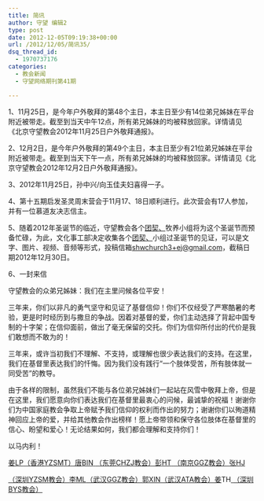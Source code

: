 ```yaml
---
title: 简讯
author: 守望 编辑2
type: post
date: 2012-12-05T09:19:38+00:00
url: /2012/12/05/简讯35/
dsq_thread_id:
  - 1970737176
categories:
  - 教会新闻
  - 守望网络期刊第41期

---
```

1、11月25日，是今年户外敬拜的第48个主日，本主日至少有14位弟兄姊妹在平台附近被带走。截至到当天中午12点，所有弟兄姊妹的均被释放回家。详情请见《北京守望教会2012年11月25日户外敬拜通报》。

<p align="left">
  2、12月2日，是今年户外敬拜的第49个主日，本主日至少有21位弟兄姊妹在平台附近被带走。截至到当天下午一点，所有弟兄姊妹的均被释放回家。详情请见《北京守望教会2012年12月2日户外敬拜通报》。
</p>

3、2012年11月25日，孙中兴/向玉佳夫妇喜得一子。

4、第十五期启发圣灵周末营会于11月17、18日顺利进行。此次营会有17人参加，并有一位慕道友决志信主。

<p align="left">
  5、随着2012年圣诞节的临近，守望教会各个<ins cite="mailto:微软用户" datetime="2012-12-07T23:54">团契、</ins>牧养小组将为这个圣诞节而预备忙碌，为此，文化事工部决定收集各个<ins cite="mailto:微软用户" datetime="2012-12-07T23:54">团契、</ins>小组过圣诞节的见证，可以是文字、图片、视频、音频等形式，投稿信箱<a href="mailto:shwchurch3%2Bej@gmail.com" target="_blank">shwchurch3+ej@gmail.com</a>，截稿日期2012年12月30日。
</p>

<p align="left">
  6、一封来信
</p>

<p align="left">
  守望教会的众弟兄姊妹：我们在主里问候各位平安！
</p>

<p align="left">
  三年来，你们以非凡的勇气坚守和见证了基督信仰！你们不仅经受了严寒酷暑的考验，更是时时经历到与撒旦的争战。因着对基督的爱，你们主动选择了背起中国专制的十字架；在信仰面前，做出了毫无保留的交托。你们为信仰所付出的代价是我们敢想而不敢为的！
</p>

<p align="left">
  三年来，或许当初我们不理解、不支持，或理解也很少表达我们的支持。在这里，我们在基督里表达我们的忏悔。因为我们没有践行“一个肢体受苦，所有肢体就一同受苦”的教导。
</p>

<p align="left">
  由于各样的限制，虽然我们不能与各位弟兄姊妹们一起站在风雪中敬拜上帝，但是在这里，我们愿意向你们表达我们在基督里最衷心的问候，最诚挚的祝福！谢谢你们为中国家庭教会争取上帝赋予我们信仰的权利而作出的努力；谢谢你们以殉道精神回应上帝的爱，并给其他教会作出榜样！愿上帝带领和保守各位肢体在基督里的信心、盼望和爱心！无论结果如何，我们都会理解和支持你们！
</p>

<p align="left">
  以马内利！
</p>

<p align="left">
  <ins cite="mailto:thisking" datetime="2012-12-05T09:01">姜<del cite="mailto:雨林木风" datetime="2012-12-05T12:21"></del></ins><ins cite="mailto:雨林木风" datetime="2012-12-05T12:21">LP</ins><ins cite="mailto:thisking" datetime="2012-12-05T09:01">（香港YZS</ins><ins cite="mailto:thisking" datetime="2012-12-05T09:02">M</ins><ins cite="mailto:thisking" datetime="2012-12-05T09:01">T</ins><ins cite="mailto:thisking" datetime="2012-12-05T09:01">）唐</ins><ins cite="mailto:thisking" datetime="2012-12-05T09:02"><del cite="mailto:雨林木风" datetime="2012-12-05T12:21"></del></ins><ins cite="mailto:雨林木风" datetime="2012-12-05T12:21">B</ins><ins cite="mailto:雨林木风" datetime="2012-12-05T12:22">IN</ins><ins cite="mailto:thisking" datetime="2012-12-05T09:01"> </ins><ins cite="mailto:thisking" datetime="2012-12-05T09:01">（东莞</ins><ins cite="mailto:thisking" datetime="2012-12-05T09:02">CHZJ</ins><ins cite="mailto:thisking" datetime="2012-12-05T09:01">教会）彭</ins><ins cite="mailto:thisking" datetime="2012-12-05T09:02"><del cite="mailto:雨林木风" datetime="2012-12-05T12:22"></del></ins><ins cite="mailto:雨林木风" datetime="2012-12-05T12:22">HT</ins><ins cite="mailto:thisking" datetime="2012-12-05T09:01"> </ins><ins cite="mailto:thisking" datetime="2012-12-05T09:01">（南京</ins><ins cite="mailto:thisking" datetime="2012-12-05T09:02">GGZ</ins><ins cite="mailto:thisking" datetime="2012-12-05T09:01">教会）张</ins><ins cite="mailto:thisking" datetime="2012-12-05T09:03"><del cite="mailto:雨林木风" datetime="2012-12-05T12:22"></del></ins><ins cite="mailto:雨林木风" datetime="2012-12-05T12:22">HJ</ins><ins cite="mailto:thisking" datetime="2012-12-05T09:01"></ins>
</p>

<p align="left">
  <ins cite="mailto:thisking" datetime="2012-12-05T09:01">（深圳</ins><ins cite="mailto:thisking" datetime="2012-12-05T09:03">YZSM</ins><ins cite="mailto:thisking" datetime="2012-12-05T09:01">教会）李</ins><ins cite="mailto:thisking" datetime="2012-12-05T09:03"><del cite="mailto:雨林木风" datetime="2012-12-05T12:22"></del></ins><ins cite="mailto:雨林木风" datetime="2012-12-05T12:22">ML</ins><ins cite="mailto:thisking" datetime="2012-12-05T09:01">（武汉</ins><ins cite="mailto:thisking" datetime="2012-12-05T09:03">GGZ</ins><ins cite="mailto:thisking" datetime="2012-12-05T09:01">教会）郭</ins><ins cite="mailto:thisking" datetime="2012-12-05T09:03"><del cite="mailto:雨林木风" datetime="2012-12-05T12:23"></del></ins><ins cite="mailto:雨林木风" datetime="2012-12-05T12:23">XIN</ins><ins cite="mailto:thisking" datetime="2012-12-05T09:01">（武汉</ins><ins cite="mailto:thisking" datetime="2012-12-05T09:03">ATA</ins><ins cite="mailto:thisking" datetime="2012-12-05T09:01">教会）姜</ins>TH<ins cite="mailto:thisking" datetime="2012-12-05T09:01"> </ins><ins cite="mailto:thisking" datetime="2012-12-05T09:01">（深圳</ins><ins cite="mailto:thisking" datetime="2012-12-05T09:03">BYS</ins><ins cite="mailto:thisking" datetime="2012-12-05T09:01">教会）</ins>
</p>